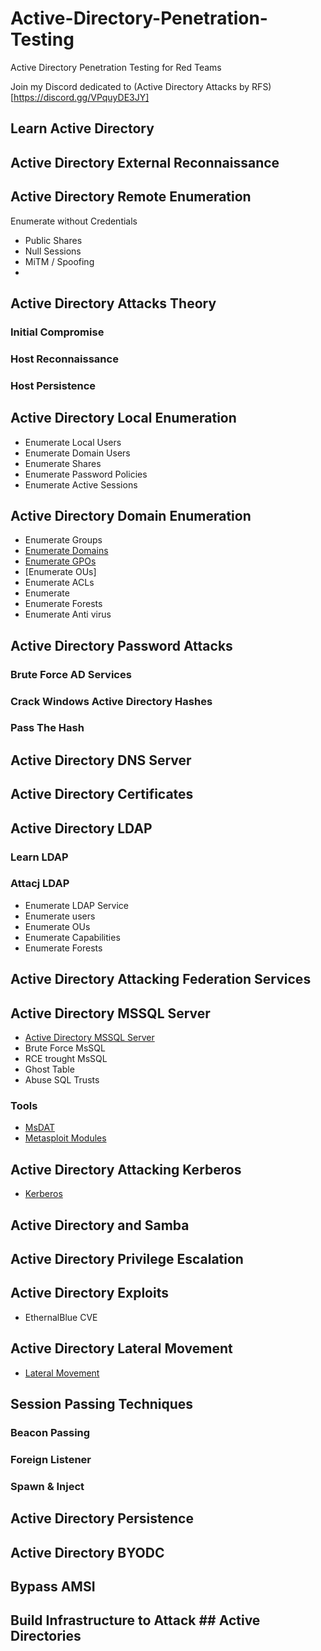 # Active-Directory-Penetration-Testing
Active Directory Penetration Testing for Red Teams


Join my Discord dedicated to (Active Directory Attacks by RFS)[https://discord.gg/VPquyDE3JY]


## Learn Active Directory


## Active Directory External Reconnaissance

## Active Directory Remote Enumeration
Enumerate without Credentials
- Public Shares
- Null Sessions
- MiTM / Spoofing
- 


## Active Directory Attacks Theory

### Initial Compromise
### Host Reconnaissance
### Host Persistence
### 



## Active Directory Local Enumeration
- Enumerate Local Users
- Enumerate Domain Users
- Enumerate Shares
- Enumerate Password Policies
- Enumerate Active Sessions

## Active Directory Domain Enumeration
- Enumerate Groups
- [Enumerate Domains](https://www.poplabsec.com/active-directory-enumerate-domains/)
- [Enumerate GPOs](https://www.poplabsec.com/active-directory-enumerate-group-policy-objects/) 
- [Enumerate OUs]
- Enumerate ACLs
- Enumerate 
- Enumerate Forests
- Enumerate Anti virus


## Active Directory Password Attacks
### Brute Force AD Services
### Crack Windows Active Directory Hashes
### Pass The Hash



## Active Directory DNS Server


## Active Directory Certificates

## Active Directory LDAP

### Learn LDAP

### Attacj LDAP
- Enumerate LDAP Service
- Enumerate users
- Enumerate OUs
- Enumerate Capabilities
- Enumerate Forests



## Active Directory Attacking Federation Services
## Active Directory MSSQL Server

- [Active Directory MSSQL Server](./MSSQL/index.md) 
- Brute Force MsSQL
- RCE trought MsSQL
- Ghost Table
- Abuse SQL Trusts

### Tools

- [MsDAT](https://github.com/quentinhardy/msdat) 
- [Metasploit Modules](https://github.com/quentinhardy/msdat) 

## Active Directory Attacking Kerberos
- [Kerberos](./Kerberos/index.md) 


## Active Directory and Samba


## Active Directory Privilege Escalation
## Active Directory Exploits
- EthernalBlue CVE
## Active Directory Lateral Movement

- [Lateral Movement](./LateralMovement/index.md) 

## Session Passing Techniques

### Beacon Passing
### Foreign Listener
### Spawn & Inject

## Active Directory Persistence 

## Active Directory BYODC
## Bypass AMSI
## Build Infrastructure to Attack ## Active Directories
